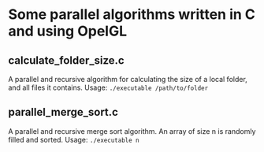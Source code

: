 # Some parallel algorithms written in C and using OpelGL

## calculate_folder_size.c
A parallel and recursive algorithm for calculating the size of a local folder, and all files it contains.
Usage: `./executable /path/to/folder`

## parallel_merge_sort.c
A parallel and recursive merge sort algorithm. An array of size n is randomly filled and sorted.
Usage: `./executable n`
